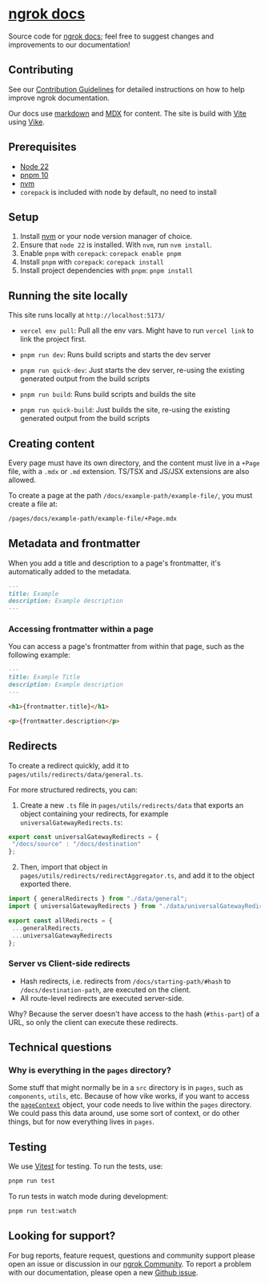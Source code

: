 # [ngrok docs](https://ngrok.com/docs)

Source code for [ngrok docs](https://ngrok.com/docs); feel free to suggest changes and improvements to our documentation!

## Contributing

See our [Contribution Guidelines](CONTRIBUTING.md) for detailed instructions on how to help improve ngrok documentation.

Our docs use [markdown](https://www.markdownguide.org/getting-started/#what-is-markdown) and [MDX](https://mdxjs.com/docs/what-is-mdx/) for content. The site is build with [Vite](https://vite.dev/) using [Vike](https://vike.dev/).

## Prerequisites

- [Node 22](https://nodejs.org/en/download)
- [pnpm 10](https://pnpm.io/installation#using-npm)
- [nvm](https://github.com/nvm-sh/nvm)
- `corepack` is included with node by default, no need to install

## Setup

1. Install [nvm](https://github.com/nvm-sh/nvm?tab=readme-ov-file#installing-and-updating) or your node version manager of choice.
2. Ensure that `node 22` is installed. With `nvm`, run `nvm install`.
3. Enable `pnpm` with `corepack`: `corepack enable pnpm`
4. Install `pnpm` with `corepack`: `corepack install`
5. Install project dependencies with `pnpm`: `pnpm install`

## Running the site locally

This site runs locally at `http://localhost:5173/`

- `vercel env pull`: Pull all the env vars. Might have to run `vercel link` to link the project first.

- `pnpm run dev`: Runs build scripts and starts the dev server
- `pnpm run quick-dev`: Just starts the dev server, re-using the existing generated output from the build scripts
- `pnpm run build`: Runs build scripts and builds the site
- `pnpm run quick-build`: Just builds the site, re-using the existing generated output from the build scripts

## Creating content

Every page must have its own directory, and the content must live in a `+Page` file, with a `.mdx` or `.md` extension. TS/TSX and JS/JSX extensions are also allowed.

To create a page at the path `/docs/example-path/example-file/`, you must create a file at:

```bash
/pages/docs/example-path/example-file/+Page.mdx
```

## Metadata and frontmatter

When you add a title and description to a page's frontmatter, it's automatically added to the metadata.

```md
---
title: Example
description: Example description
---
```

### Accessing frontmatter within a page

You can access a page's frontmatter from within that page, such as the following example:

```md
---
title: Example Title
description: Example description
---

<h1>{frontmatter.title}</h1>

<p>{frontmatter.description</p>
```

## Redirects

To create a redirect quickly, add it to `pages/utils/redirects/data/general.ts`.

For more structured redirects, you can:

1. Create a new `.ts` file in `pages/utils/redirects/data` that exports an object containing your redirects, for example `universalGatewayRedirects.ts`:

```js
export const universalGatewayRedirects = {
 "/docs/source" : "/docs/destination"
};
```

2. Then, import that object in `pages/utils/redirects/redirectAggregator.ts`, and add it to the object exported there.

```js
import { generalRedirects } from "./data/general";
import { universalGatewayRedirects } from "./data/universalGatewayRedirects";

export const allRedirects = {
 ...generalRedirects,
 ...universalGatewayRedirects
};
```

### Server vs Client-side redirects

- Hash redirects, i.e. redirects from `/docs/starting-path/#hash` to `/docs/destination-path`, are executed on the client.
- All route-level redirects are executed server-side.

Why? Because the server doesn't have access to the hash (`#this-part`) of a URL, so only the client can execute these redirects.

## Technical questions

### Why is everything in the `pages` directory?

Some stuff that might normally be in a `src` directory is in `pages`, such as `components`, `utils`, etc. Because of how vike works, if you want to access the [`pageContext`](https://vike.dev/pageContext#) object, your code needs to live within the `pages` directory. We could pass this data around, use some sort of context, or do other things, but for now everything lives in `pages`.

## Testing

We use [Vitest](https://vitest.dev/) for testing. To run the tests, use:

```sh
pnpm run test
```

To run tests in watch mode during development:

```sh
pnpm run test:watch
```

## Looking for support?

For bug reports, feature request, questions and community support please open an issue or discussion in our [ngrok Community](https://github.com/ngrok/ngrok).
To report a problem with our documentation, please open a new [Github issue](https://github.com/ngrok/ngrok-docs-v2/issues).
